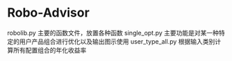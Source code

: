 # Robo-Advisor

robolib.py 主要的函数文件，放置各种函数
single_opt.py  主要功能是对某一种特定的用户产品组合进行优化以及输出图示使用
user_type_all.py  根据输入类别计算所有配置组合的年化收益率
